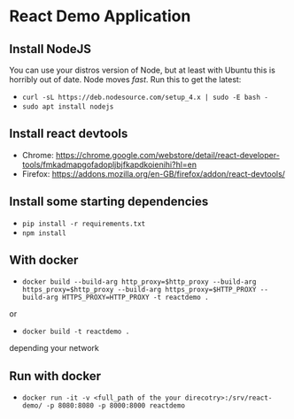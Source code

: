 # React Demo Application

## Install NodeJS

You can use your distros version of Node, but at least with Ubuntu this is horribly out of date. Node moves *fast*.
Run this to get the latest:

  - `curl -sL https://deb.nodesource.com/setup_4.x | sudo -E bash -`
  - `sudo apt install nodejs`

## Install react devtools

  - Chrome: https://chrome.google.com/webstore/detail/react-developer-tools/fmkadmapgofadopljbjfkapdkoienihi?hl=en
  - Firefox: https://addons.mozilla.org/en-GB/firefox/addon/react-devtools/

## Install some starting dependencies

   - `pip install -r requirements.txt`
   - `npm install`

## With docker

   - `docker build --build-arg http_proxy=$http_proxy --build-arg https_proxy=$http_proxy --build-arg https_proxy=$HTTP_PROXY --build-arg HTTPS_PROXY=HTTP_PROXY -t reactdemo .`

   or
   
   - `docker build -t reactdemo .`

   depending your network

## Run with docker

   - `docker run -it -v <full_path of the your direcotry>:/srv/react-demo/ -p 8080:8080 -p 8000:8000 reactdemo`